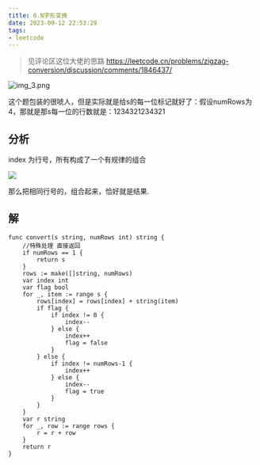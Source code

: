 ```yaml
---
title: 6.N字形变换
date: 2023-09-12 22:53:29
tags:
- leetcode 
---
```




> 见评论区这位大佬的思路 https://leetcode.cn/problems/zigzag-conversion/discussion/comments/1846437/

![img_3.png](..%2Fimages%2Fcover%2Fimg_3.png)

这个题包装的很唬人，但是实际就是给s的每一位标记就好了：假设numRows为4，那就是那s每一位的行数就是：1234321234321


<!--more-->
## 分析

index 为行号，所有构成了一个有规律的组合

![](./../images/WX20230912-224511@2x.png)


那么把相同行号的，组合起来，恰好就是结果.

## 解

```shell
func convert(s string, numRows int) string {
    //特殊处理 直接返回
    if numRows == 1 {
		return s
	}
	rows := make([]string, numRows)
	var index int
	var flag bool
	for _, item := range s {
		rows[index] = rows[index] + string(item)
		if flag {
			if index != 0 {
				index--
			} else {
				index++
				flag = false
			}
		} else {
			if index != numRows-1 {
				index++
			} else {
				index--
				flag = true
			}
		}
	}
	var r string
	for _, row := range rows {
		r = r + row
	}
	return r
}
```